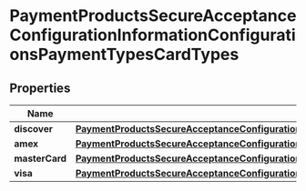 
# PaymentProductsSecureAcceptanceConfigurationInformationConfigurationsPaymentTypesCardTypes

## Properties
Name | Type | Description | Notes
------------ | ------------- | ------------- | -------------
**discover** | [**PaymentProductsSecureAcceptanceConfigurationInformationConfigurationsPaymentTypesCardTypesDiscover**](PaymentProductsSecureAcceptanceConfigurationInformationConfigurationsPaymentTypesCardTypesDiscover.md) |  |  [optional]
**amex** | [**PaymentProductsSecureAcceptanceConfigurationInformationConfigurationsPaymentTypesCardTypesDiscover**](PaymentProductsSecureAcceptanceConfigurationInformationConfigurationsPaymentTypesCardTypesDiscover.md) |  |  [optional]
**masterCard** | [**PaymentProductsSecureAcceptanceConfigurationInformationConfigurationsPaymentTypesCardTypesDiscover**](PaymentProductsSecureAcceptanceConfigurationInformationConfigurationsPaymentTypesCardTypesDiscover.md) |  |  [optional]
**visa** | [**PaymentProductsSecureAcceptanceConfigurationInformationConfigurationsPaymentTypesCardTypesDiscover**](PaymentProductsSecureAcceptanceConfigurationInformationConfigurationsPaymentTypesCardTypesDiscover.md) |  |  [optional]



